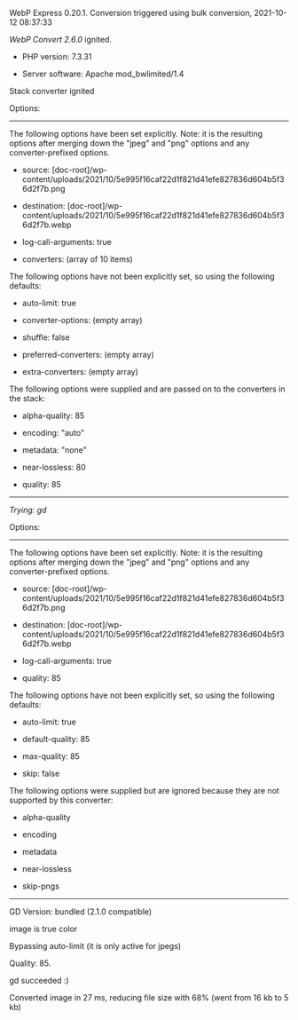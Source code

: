 WebP Express 0.20.1. Conversion triggered using bulk conversion, 2021-10-12 08:37:33

*WebP Convert 2.6.0*  ignited.
- PHP version: 7.3.31
- Server software: Apache mod_bwlimited/1.4

Stack converter ignited

Options:
------------
The following options have been set explicitly. Note: it is the resulting options after merging down the "jpeg" and "png" options and any converter-prefixed options.
- source: [doc-root]/wp-content/uploads/2021/10/5e995f16caf22d1f821d41efe827836d604b5f36d2f7b.png
- destination: [doc-root]/wp-content/uploads/2021/10/5e995f16caf22d1f821d41efe827836d604b5f36d2f7b.webp
- log-call-arguments: true
- converters: (array of 10 items)

The following options have not been explicitly set, so using the following defaults:
- auto-limit: true
- converter-options: (empty array)
- shuffle: false
- preferred-converters: (empty array)
- extra-converters: (empty array)

The following options were supplied and are passed on to the converters in the stack:
- alpha-quality: 85
- encoding: "auto"
- metadata: "none"
- near-lossless: 80
- quality: 85
------------


*Trying: gd* 

Options:
------------
The following options have been set explicitly. Note: it is the resulting options after merging down the "jpeg" and "png" options and any converter-prefixed options.
- source: [doc-root]/wp-content/uploads/2021/10/5e995f16caf22d1f821d41efe827836d604b5f36d2f7b.png
- destination: [doc-root]/wp-content/uploads/2021/10/5e995f16caf22d1f821d41efe827836d604b5f36d2f7b.webp
- log-call-arguments: true
- quality: 85

The following options have not been explicitly set, so using the following defaults:
- auto-limit: true
- default-quality: 85
- max-quality: 85
- skip: false

The following options were supplied but are ignored because they are not supported by this converter:
- alpha-quality
- encoding
- metadata
- near-lossless
- skip-pngs
------------

GD Version: bundled (2.1.0 compatible)
image is true color
Bypassing auto-limit (it is only active for jpegs)
Quality: 85. 
gd succeeded :)

Converted image in 27 ms, reducing file size with 68% (went from 16 kb to 5 kb)
